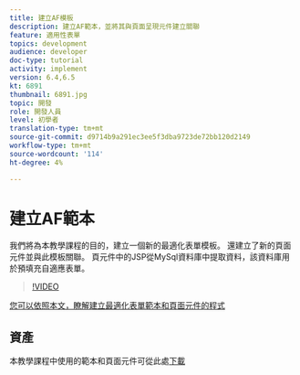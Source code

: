 ```yaml
---
title: 建立AF模板
description: 建立AF範本，並將其與頁面呈現元件建立關聯
feature: 適用性表單
topics: development
audience: developer
doc-type: tutorial
activity: implement
version: 6.4,6.5
kt: 6891
thumbnail: 6891.jpg
topic: 開發
role: 開發人員
level: 初學者
translation-type: tm+mt
source-git-commit: d9714b9a291ec3ee5f3dba9723de72bb120d2149
workflow-type: tm+mt
source-wordcount: '114'
ht-degree: 4%

---
```



# 建立AF範本

我們將為本教學課程的目的，建立一個新的最適化表單模板。 還建立了新的頁面元件並與此模板關聯。 頁元件中的JSP從MySql資料庫中提取資料，該資料庫用於預填充自適應表單。


>[!VIDEO](https://video.tv.adobe.com/v/27828?quality=9&learn=on)

[您可以依照本文，瞭解建立最適化表單範本和頁面元件的程式](https://experienceleague.adobe.com/docs/experience-manager-learn/forms/storing-and-retrieving-form-data/part5.html?lang=en#storing-and-retrieving-form-data)


## 資產

本教學課程中使用的範本和頁面元件可從此處[下載](assets/sign-multiple-forms-template.zip)





